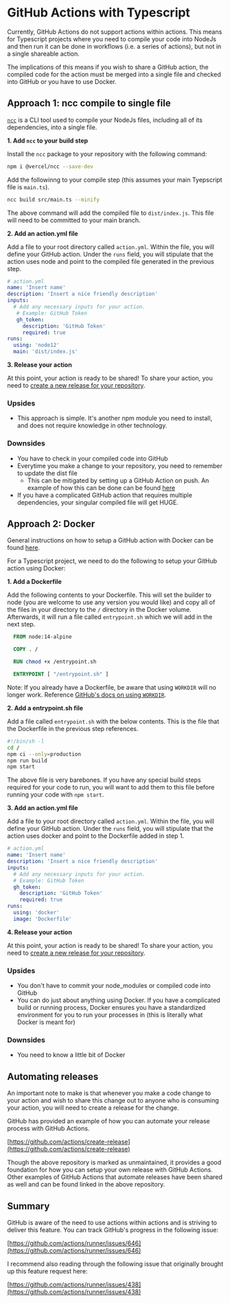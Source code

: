 # GitHub Actions with Typescript

Currently, GitHub Actions do not support actions within actions. This means for Typescript projects where you need to compile your code into NodeJs and then run it can be done in workflows (i.e. a series of actions), but not in a single shareable action.

The implications of this means if you wish to share a GitHub action, the compiled code for the action must be merged into a single file and checked into GitHub or you have to use Docker.

## Approach 1: ncc compile to single file

[`ncc`](https://github.com/vercel/ncc) is a CLI tool used to compile your NodeJs files, including all of its dependencies, into a single file.

**1. Add `ncc` to your build step**

  Install the `ncc` package to your repository with the following command:

  ```bash
  npm i @vercel/ncc --save-dev
  ```

  Add the followinng to your compile step (this assumes your main Tyepscript file is `main.ts`).

  ```bash
  ncc build src/main.ts --minify
  ```

  The above command will add the compiled file to `dist/index.js`. This file will need to be committed to your main branch.

**2. Add an action.yml file**

 Add a file to your root directory called `action.yml`. Within the file, you will define your GitHub action. Under the `runs` field, you will stipulate that the action uses node and point to the compiled file generated in the previous step.

 ```yml
 # action.yml
 name: 'Insert name'
 description: 'Insert a nice friendly description'
 inputs:
   # Add any necessary inputs for your action.
    # Example: GitHub Token
    gh_token:
      description: 'GitHub Token'
      required: true
 runs:
   using: 'node12'
   main: 'dist/index.js'
 ```

**3. Release your action**

  At this point, your action is ready to be shared! To share your action, you need to [create a new release for your repository](https://docs.github.com/en/github/administering-a-repository/managing-releases-in-a-repository).

### Upsides

- This approach is simple. It's another npm module you need to install, and does not require knowledge in other technology.

### Downsides

- You have to check in your compiled code into GitHub
- Everytime you make a change to your repository, you need to remember to update the dist file
  - This can be mitigated by setting up a GitHub Action on push. An example of how this can be done can be found [here](https://ankri.de/github-action-workflow/)
- If you have a complicated GitHub action that requires multiple dependencies, your singular compiled file will get HUGE.

## Approach 2: Docker

General instructions on how to setup a GitHub action with Docker can be found [here](https://docs.github.com/en/actions/creating-actions/creating-a-docker-container-action).

For a Typescript project, we need to do the following to setup your GitHub action using Docker:

**1. Add a Dockerfile**

  Add the following contents to your Dockerfile. This will set the builder to node (you are welcome to use any version you would like) and copy all of the files in your directory to the `/` directory in the Docker volume. Afterwards, it will run a file called `entrypoint.sh` which we will add in the next step.
  
  ```dockerfile
    FROM node:14-alpine

    COPY . /

    RUN chmod +x /entrypoint.sh

    ENTRYPOINT [ "/entrypoint.sh" ]
  ```

  Note: If you already have a Dockerfile, be aware that using `WORKDIR` will no longer work. Reference [GitHub's docs on using `WORKDIR`](https://docs.github.com/en/actions/creating-actions/dockerfile-support-for-github-actions#workdir).

**2. Add a entrypoint.sh file**

  Add a file called `entrypoint.sh` with the below contents. This is the file that the Dockerfile in the previous step references.

  ```bash
  #!/bin/sh -l
  cd /
  npm ci --only=production
  npm run build
  npm start
  ```

  The above file is very barebones. If you have any special build steps required for your code to run, you will want to add them to this file before running your code with `npm start`.

**3. Add an action.yml file**

  Add a file to your root directory called `action.yml`. Within the file, you will define your GitHub action. Under the `runs` field, you will stipulate that the action uses docker and point to the Dockerfile added in step 1.

  ```yml
  # action.yml
  name: 'Insert name'
  description: 'Insert a nice friendly description'
  inputs:
    # Add any necessary inputs for your action.
    # Example: GitHub Token
    gh_token:
      description: 'GitHub Token'
      required: true
  runs:
    using: 'docker'
    image: 'Dockerfile'
  ```

**4. Release your action**

  At this point, your action is ready to be shared! To share your action, you need to [create a new release for your repository](https://docs.github.com/en/github/administering-a-repository/managing-releases-in-a-repository).

### Upsides

- You don't have to commit your node_modules or compiled code into GitHub
- You can do just about anything using Docker. If you have a complicated build or running process, Docker ensures you have a standardized environment for you to run your processes in (this is literally what Docker is meant for)

### Downsides

- You need to know a little bit of Docker

## Automating releases

An important note to make is that whenever you make a code change to your action and wish to share this change out to anyone who is consuming your action, you will need to create a release for the change.

GitHub has provided an example of how you can automate your release process with GitHub Actions.

[https://github.com/actions/create-release](https://github.com/actions/create-release)

Though the above repository is marked as unmaintained, it provides a good foundation for how you can setup your own release with GitHub Actions. Other examples of GitHub Actions that automate releases have been shared as well and can be found linked in the above repository.

## Summary

GitHub is aware of the need to use actions within actions and is striving to deliver this feature. You can track GitHub's progress in the following issue:

[https://github.com/actions/runner/issues/646](https://github.com/actions/runner/issues/646)

I recommend also reading through the following issue that originally brought up this feature request here:

[https://github.com/actions/runner/issues/438](https://github.com/actions/runner/issues/438)
